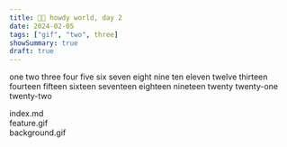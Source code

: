 ```yaml
---
title: 👋🏽 howdy world, day 2
date: 2024-02-05
tags: ["gif", "two", three]
showSummary: true
draft: true
---
```


one two three four five six seven eight nine ten eleven twelve thirteen fourteen fifteen sixteen seventeen eighteen nineteen twenty twenty-one twenty-two

index.md <br>
feature.gif <br>
background.gif <br>
